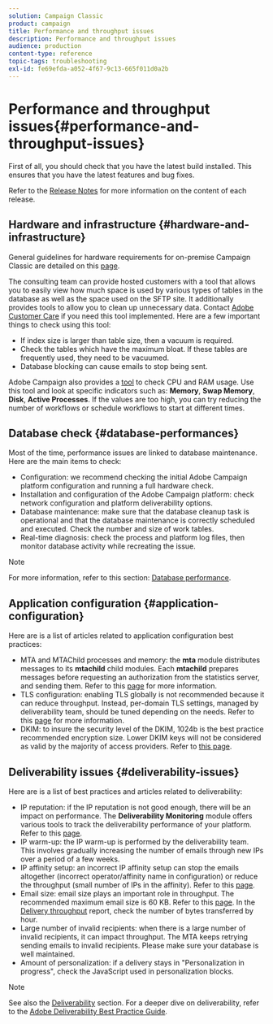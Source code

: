 ```yaml
---
solution: Campaign Classic
product: campaign
title: Performance and throughput issues
description: Performance and throughput issues
audience: production
content-type: reference
topic-tags: troubleshooting
exl-id: fe69efda-a052-4f67-9c13-665f011d0a2b
---
```

# Performance and throughput issues{#performance-and-throughput-issues}

First of all, you should check that you have the latest build installed. This ensures that you have the latest features and bug fixes.

Refer to the [Release Notes](../../rn/using/latest-release.md) for more information on the content of each release.

## Hardware and infrastructure {#hardware-and-infrastructure}

General guidelines for hardware requirements for on-premise Campaign Classic are detailed on this [page](https://helpx.adobe.com/campaign/kb/hardware-sizing-guide.html).

The consulting team can provide hosted customers with a tool that allows you to easily view how much space is used by various types of tables in the database as well as the space used on the SFTP site. It additionally provides tools to allow you to clean up unnecessary data. Contact [Adobe Customer Care](https://helpx.adobe.com/enterprise/admin-guide.html/enterprise/using/support-for-experience-cloud.ug.html) if you need this tool implemented. Here are a few important things to check using this tool:

* If index size is larger than table size, then a vacuum is required.
* Check the tables which have the maximum bloat. If these tables are frequently used, they need to be vacuumed. 
* Database blocking can cause emails to stop being sent.

Adobe Campaign also provides a [tool](../../production/using/monitoring-processes.md#manual-monitoring) to check CPU and RAM usage. Use this tool and look at specific indicators such as: **Memory**, **Swap Memory**, **Disk**, **Active Processes**. If the values are too high, you can try reducing the number of workflows or schedule workflows to start at different times.

## Database check {#database-performances}

Most of the time, performance issues are linked to database maintenance. Here are the main items to check:

* Configuration: we recommend checking the initial Adobe Campaign platform configuration and running a full hardware check. 
* Installation and configuration of the Adobe Campaign platform: check network configuration and platform deliverability options.
* Database maintenance: make sure that the database cleanup task is operational and that the database maintenance is correctly scheduled and executed. Check the number and size of work tables. 
* Real-time diagnosis: check the process and platform log files, then monitor database activity while recreating the issue.

>[!NOTE]
>
>For more information, refer to this section: [Database performance](../../production/using/database-performances.md).

## Application configuration {#application-configuration}

Here are is a list of articles related to application configuration best practices:

* MTA and MTAChild processes and memory: the **mta** module distributes messages to its **mtachild** child modules. Each **mtachild** prepares messages before requesting an authorization from the statistics server, and sending them. Refer to this [page](../../installation/using/email-deliverability.md) for more information.
* TLS configuration: enabling TLS globally is not recommended because it can reduce throughput. Instead, per-domain TLS settings, managed by deliverability team, should be tuned depending on the needs. Refer to this [page](../../installation/using/email-deliverability.md#mx-configuration) for more information. 
* DKIM: to insure the security level of the DKIM, 1024b is the best practice recommended encryption size. Lower DKIM keys will not be considered as valid by the majority of access providers. Refer to [this page](https://experienceleague.adobe.com/docs/deliverability-learn/deliverability-best-practice-guide/transition-process/infrastructure.html#authentication).

## Deliverability issues {#deliverability-issues}

Here are is a list of best practices and articles related to deliverability:

* IP reputation: if the IP reputation is not good enough, there will be an impact on performance. The **Deliverability Monitoring** module offers various tools to track the deliverability performance of your platform. Refer to this [page](../../delivery/using/monitoring-deliverability.md). 
* IP warm-up: the IP warm-up is performed by the deliverability team. This involves gradually increasing the number of emails through new IPs over a period of a few weeks.
* IP affinity setup: an incorrect IP affinity setup can stop the emails altogether (incorrect operator/affinity name in configuration) or reduce the throughput (small number of IPs in the affinity). Refer to this [page](../../installation/using/email-deliverability.md#list-of-ip-addresses-to-use).
* Email size: email size plays an important role in throughput. The recommended maximum email size is 60 KB. Refer to this [page](https://helpx.adobe.com/legal/product-descriptions/campaign.html). In the [Delivery throughput](../../reporting/using/global-reports.md#delivery-throughput) report, check the number of bytes transferred by hour. 
* Large number of invalid recipients: when there is a large number of invalid recipients, it can impact throughput. The MTA keeps retrying sending emails to invalid recipients. Please make sure your database is well maintained.
* Amount of personalization: if a delivery stays in "Personalization in progress", check the JavaScript used in personalization blocks.

>[!NOTE]
>
>See also the [Deliverability](../../delivery/using/about-deliverability.md) section. For a deeper dive on deliverability, refer to the [Adobe Deliverability Best Practice Guide](https://experienceleague.adobe.com/docs/deliverability-learn/deliverability-best-practice-guide/introduction.html).
